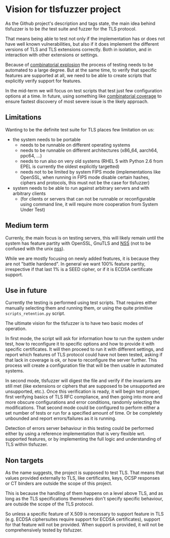 # Vision for tlsfuzzer project

As the Github project's description and tags state, the main idea behind
tlsfuzzer is to be _the_ test suite and fuzzer for the TLS protocol.

That means being able to test not only if the implementation has or does not
have well known vulnerabilities, but also if it does implement the different
versions of TLS and TLS extensions correctly.
Both in isolation, and in interaction with other extensions or settings.

Because of
[combinatorial explosion](https://en.wikipedia.org/wiki/Combinatorial_explosion#Computing)
the process of testing needs to be automated to a large degree.
But at the same time, to verify that specific features are supported at all,
we need to be able to create scripts that explicitly verify support
for features.

In the mid-term we will focus on test scripts that test just few configuration
options at a time.
In future, using something like
[combinatorial coverage](https://csrc.nist.gov/Projects/Automated-Combinatorial-Testing-for-Software/Combinatorial-Coverage)
to ensure fastest discovery of most severe issue is the likely approach.

## Limitations

Wanting to be the definite test suite for TLS places few limitation on us:

* the system needs to be portable
  * needs to be runnable on different operating systems
  * needs to be runnable on different architectures (x86_64, aarch64, ppc64,
    …)
  * needs to run also on very old systems (RHEL 5 with Python 2.6 from EPEL is
    currently the oldest explicitly targetted)
  * needs not to be limited by system FIPS mode
    (implementations like OpenSSL, when running in FIPS mode disable certain
    hashes, ciphers and protocols, this must not be the case for tlsfuzzer)
* system needs to be able to run against arbitrary servers and with arbitrary
  clients
  * (for clients or servers that can not be runnable or reconfigurable using
    command line, it will require more cooperation from System Under Test)

## Medium term

Currenly, the main focus is on testing servers, this will likely remain
until the system has feature partity with OpenSSL, GnuTLS and
[NSS](https://developer.mozilla.org/en-US/docs/Mozilla/Projects/NSS) (not to be
confused with the unix
[nss](https://en.wikipedia.org/wiki/Name_Service_Switch)).

While we are mostly focusing on newly added features, it is because they are
not "battle hardened".
In general we want 100% feature partity, irrespective if that last 1% is
a SEED cipher, or if it is ECDSA certificate support.

## Use in future

Currently the testing is performed using test scripts.
That requires either manually selecting them and running them, or using the
quite primitive `scripts_retention.py` script.

The ultimate vision for the tlsfuzzer is to have two basic modes of operation.

In first mode, the script will ask for information how to run the system under
test, how to reconfigure it to specific options and how to provide it with
specific certificates.
It will then proceed to run it with different settings, and report which
features of TLS protocol could have not been tested, asking if that lack in
coverage is ok, or how to reconfigure the server further.
This process will create a configuration file that will be then usable in
automated systems.

In second mode, tlsfuzzer will digest the file and verify if the invariants
are still met (like extensions or ciphers that are supposed to be unsupported
are unsupported, etc.).
Once this verification is ready, it will begin test proper, first verifying
basics of TLS RFC compliance, and then going into more and more obscure
configurations and error conditions, randomly selecting the modifications.
That second mode could be configured to perform either a set number of tests
or run for a specified amount of time.
Or be completely unbounded and report errors/failures as it is running.

Detection of errors server behaviour in this testing could be performed either
by using a reference implementation that is very flexible wrt. supported
features, or by implementing the full logic and understanding of TLS within
tlsfuzzer.

## Non targets

As the name suggests, the project is supposed to test TLS.
That means that values provided externally to TLS, like certificates, keys,
OCSP responses or CT binders are outside the scope of this project.

This is because the handling of them happens on a level above TLS, and
as long as the TLS specifications themselves don't specify specific behaviour,
are outside the scope of the TLS protocol.

So unless a specific feature of X.509 is necessary to support feature
in TLS (e.g. ECDSA ciphersuites require support for ECDSA certificates),
support for that feature will not be provided.
When support is provided, it will not be comprehensively tested by tlsfuzzer.
